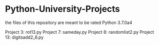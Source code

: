 # Python-University-Projects
the files of this repository are meant to be rated 
Python 3.7.0a4

Project 3: rot13.py
Project 7: sameday.py
Project 8: randomlist2.py
Project 13: digitsadd2_6.py
